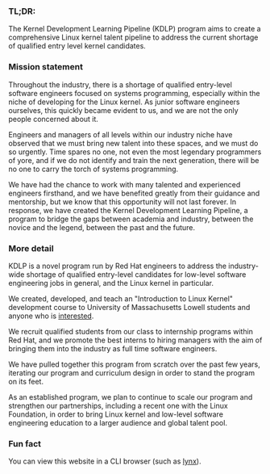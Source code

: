 ### TL;DR:

The Kernel Development Learning Pipeline (KDLP) program aims to create a comprehensive Linux kernel talent pipeline to address the current shortage of qualified entry level kernel candidates. 

### Mission statement

Throughout the industry, there is a shortage of qualified entry-level software engineers focused on systems programming, especially within the niche of developing for the Linux kernel.
As junior software engineers ourselves, this quickly became evident to us, and we are not the only people concerned about it.

Engineers and managers of all levels within our industry niche have observed that we must bring new talent into these spaces, and we must do so urgently.
Time spares no one, not even the most legendary programmers of yore, and if we do not identify and train the next generation, there will be no one to carry the torch of systems programming.

We have had the chance to work with many talented and experienced engineers firsthand, and we have benefited greatly from their guidance and mentorship, but we know that this opportunity will not last forever.
In response, we have created the Kernel Development Learning Pipeline, a program to bridge the gaps between academia and industry, between the novice and the legend, between the past and the future.

### More detail

KDLP is a novel program run by Red Hat engineers to address the industry-wide shortage of qualified entry-level candidates for low-level software engineering jobs in general, and the Linux kernel in particular.

We created, developed, and teach an "Introduction to Linux Kernel" development course to University of Massachusetts Lowell students and anyone who is [interested](https://mentorship.lfx.linuxfoundation.org/project/958fe36a-d763-4422-81af-c5ecf2465957).

We recruit qualified students from our class to internship programs within Red Hat, and we promote the best interns to hiring managers with the aim of bringing them into the industry as full time software engineers.

We have pulled together this program from scratch over the past few years, iterating our program and curriculum design in order to stand the program on its feet.

As an established program, we plan to continue to scale our program and strengthen our partnerships, including a recent one with the Linux Foundation, in order to bring Linux kernel and low-level software engineering education to a larger audience and global talent pool.

### Fun fact

You can view this website in a CLI browser (such as [lynx](https://lynx.invisible-island.net/lynx2.8.9/index.html)).

